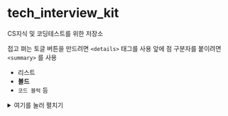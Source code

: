 # tech_interview_kit
CS지식 및 코딩테스트를 위한 저장소

접고 펴는 토글 버튼을 만드려면 `<details>` 태그를 사용
앞에 점 구분자를 붙이려면 `<summary>`  를 사용 
  - 리스트
  - **볼드**
  - `코드 블럭` 등


<details>
  <summary>여기를 눌러 펼치기</summary>

  내용은 여기에 적습니다.  
  줄바꿈도 되고, 마크다운 문법도 적용됩니다.

  - 리스트
  - **볼드**
  - `코드 블럭` 등

</details>
